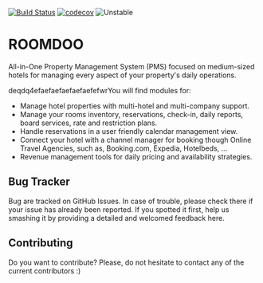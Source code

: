[![Build Status](https://travis-ci.org/hootel/hootel.svg?branch=11.0)](https://travis-ci.org/hootel/hootel) [![codecov](https://codecov.io/gh/hootel/hootel/branch/11.0/graph/badge.svg)](https://codecov.io/gh/hootel/hootel) ![Unstable](https://img.shields.io/badge/stability-unstable-yellow.svg)

# ROOMDOO
All-in-One Property Management System (PMS) focused on medium-sized hotels for managing every aspect of your property's daily operations.

deqdq4efaefaefaefaefaefefwrYou will find modules for:

 - Manage hotel properties with multi-hotel and multi-company support.
 - Manage your rooms inventory, reservations, check-in, daily reports, board services, rate and restriction plans.
 - Handle reservations in a user friendly calendar management view.
 - Connect your hotel with a channel manager for booking though Online Travel Agencies, such as, Booking.com, Expedia, Hotelbeds, ...
 - Revenue management tools for daily pricing and availability strategies.


Bug Tracker
-----------
Bug are tracked on GitHub Issues. In case of trouble, please check there if your issue has already been reported. 
If you spotted it first, help us smashing it by providing a detailed and welcomed feedback here.

Contributing
------------
Do you want to contribute? Please, do not hesitate to contact any of the current contributors :)
